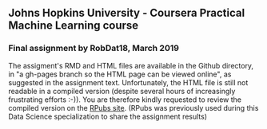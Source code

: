 ## Johns Hopkins University - Coursera Practical Machine Learning course
### Final assignment by RobDat18, March 2019

The assigment's RMD and HTML files are available in the Github directory, in "a gh-pages branch so the HTML page can be viewed online", 
as suggested in the assignment text.
Unfortunately, the HTML file is still not readable in a compiled version (despite several hours of increasingly frustrating efforts :-)).
You are therefore kindly requested to review the compiled version on the [RPubs site](http://rpubs.com/RobDat18/475902).
(RPubs was previously used during this Data Science specialization to share the assignment results)

